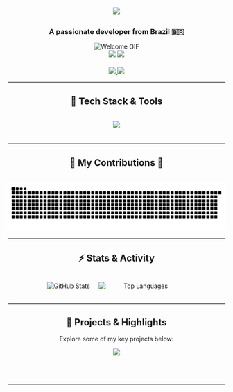 <h1 align="center">
  <img src="https://readme-typing-svg.herokuapp.com/?font=JetBrainsMono&size=35&center=true&vCenter=true&width=500&height=70&duration=4000&lines=Hi+There!+👋;+I'm+Danniel+Lima!;" />
</h1>

<h3 align="center">A passionate developer from Brazil 🇧🇷</h3>

<div align="center">
  <img src="https://user-images.githubusercontent.com/your-image-url/your-image.gif" alt="Welcome GIF" width="600"/>
</div>

<div align="center">
  <img src="https://img.shields.io/badge/Status-Open%20to%20Work-brightgreen?style=flat-square&logo=linkedin">
  <img src="https://img.shields.io/badge/Learning-React%20%7C%20TypeScript-blue?style=flat-square&logo=react">
</div>

<div align="center" style="margin-top: 20px;">
  <a href="mailto:danniellimadev@gmail.com">
    <img src="https://img.shields.io/badge/Gmail-333333?style=for-the-badge&logo=gmail&logoColor=red">
  </a>
  <a href="https://br.linkedin.com/in/danniel-lima-771635236" target="_blank">
    <img src="https://img.shields.io/badge/LinkedIn-0077B5?style=for-the-badge&logo=linkedin&logoColor=white">
  </a>
</div>

<hr style="border: 1px solid #e6e6e6;"/>

<h2 align="center">🧰 Tech Stack & Tools</h2>
<br/>
<div align="center">
    <img src="https://skillicons.dev/icons?i=nextjs,react,typescript,tailwind,php,js,html,css,bootstrap,sass,figma" />
</div>
 
<br/>
<hr style="border: 1px solid #e6e6e6;"/>

<div align="center">
  <h2>🐍 My Contributions 🐍</h2>
  <br>
  <img alt="snake eating my contributions" src="https://raw.githubusercontent.com/DannielLima/DannielLima/output/github-contribution-grid-snake.svg" />
</div>

<hr style="border: 1px solid #e6e6e6;"/>

<h2 align="center">⚡ Stats & Activity</h2>
<br>

<div align="center" dir="auto" style="display: flex; flex-direction: row; justify-content: center; gap: 20px;">
  <img style="max-width: 100%;" src="https://github-readme-stats.vercel.app/api?username=DannielLima&count_private=true&show_icons=true&theme=radical" alt="GitHub Stats" />
  <img style="height: auto; width: 40%;" src="https://github-readme-stats.vercel.app/api/top-langs/?username=DannielLima&hide=HTML&langs_count=8&layout=compact&theme=radical&border_radius=10" alt="Top Languages" />
</div>

<br/>

<hr style="border: 1px solid #e6e6e6;"/>

<div align="center">
  <h2>🌟 Projects & Highlights</h2>
  <p>Explore some of my key projects below:</p>
  <a href="https://github.com/DannielLima/Caca-CNPJ">
    <img src="https://img.shields.io/badge/Caça%20CNPJ-333333?style=for-the-badge&logo=github">
  </a>
</div>

<br/><br/>

<hr style="border: 1px solid #e6e6e6;"/>
